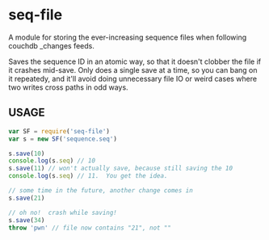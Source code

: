 # seq-file

A module for storing the ever-increasing sequence files when following
couchdb _changes feeds.

Saves the sequence ID in an atomic way, so that it doesn't clobber the
file if it crashes mid-save.  Only does a single save at a time, so
you can bang on it repeatedy, and it'll avoid doing unnecessary file
IO or weird cases where two writes cross paths in odd ways.

## USAGE

```javascript
var SF = require('seq-file')
var s = new SF('sequence.seq')

s.save(10)
console.log(s.seq) // 10
s.save(11) // won't actually save, because still saving the 10
console.log(s.seq) // 11.  You get the idea.

// some time in the future, another change comes in
s.save(21)

// oh no!  crash while saving!
s.save(34)
throw 'pwn' // file now contains "21", not ""
```
